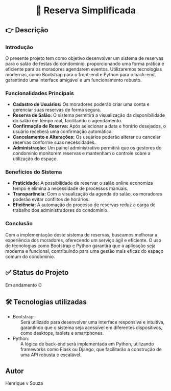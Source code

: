 <h1 align="center">🏁 Reserva Simplificada</h1>

<h2>👉 Descrição</h2>

<h3>Introdução</h3>
<p>O presente projeto tem como objetivo desenvolver um sistema de reservas para o salão de festas do condomínio, proporcionando uma forma prática e eficiente para os moradores agendarem eventos. Utilizaremos tecnologias modernas, como Bootstrap para o front-end e Python para o back-end, garantindo uma interface amigável e um funcionamento robusto.</p>

<h3>Funcionalidades Principais</h3>
<ul class="timeline">
    <li><b>Cadastro de Usuários:</b> Os moradores poderão criar uma conta e gerenciar suas reservas de forma segura.</li>
    <li><b>Reserva de Salão:</b> O sistema permitirá a visualização da disponibilidade do salão em tempo real, facilitando o agendamento.</li>
    <li><b>Confirmação de Reserva:</b> Após selecionar a data e horário desejados, o usuário receberá uma confirmação automática.</li>
    <li><b>Cancelamento e Alterações:</b> Os usuários poderão alterar ou cancelar reservas conforme suas necessidades.</li>
    <li><b>Administração:</b> Um painel administrativo permitirá que os gestores do condomínio monitorem reservas e mantenham o controle sobre a utilização do espaço.</li>
</ul>

<h3>Benefícios do Sistema</h3>

<ul class="timeline">
    <li><b>Praticidade:</b> A possibilidade de reservar o salão online economiza tempo e elimina a necessidade de processos manuais.</li>
    <li><b>Transparência:</b> Com a visualização da agenda do salão, os moradores poderão evitar conflitos de horários.</li>
    <li><b>Eficiência:</b> A automação do processo de reservas reduz a carga de trabalho dos administradores do condomínio.</li>
    
</ul>

<h3>Conclusão</h3>
<p>Com a implementação deste sistema de reservas, buscamos melhorar a experiência dos moradores, oferecendo um serviço ágil e eficiente. O uso de tecnologias como Bootstrap e Python garantirá que a aplicação seja moderna e funcional, contribuindo para uma gestão mais eficaz do espaço comum do condomínio.</p>

<h2>✅ Status do Projeto </h2>
<p class="status">Em andamento ⏰</p>

<h2> 🛠️ Tecnologias utilizadas</h2>
<ul class="tecnologias">
    <li>Bootstrap:
        <ul> 
            Será utilizado para desenvolver uma interface responsiva e intuitiva, garantindo que o sistema seja acessível em diferentes dispositivos, como desktops, tablets e smartphones.</li>
        </ul>
    <li>Python:
        <ul> 
            A lógica de back-end será implementada em Python, utilizando frameworks como Flask ou Django, que facilitarão a construção de uma API robusta e escalável.</li>
        </ul>    
    
</ul>


<h2>Autor</h2>
<p>Henrique v Souza</p>


